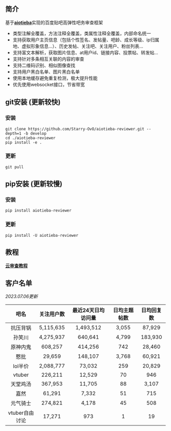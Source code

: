 ## 简介

基于[**aiotieba**](https://github.com/Starry-OvO/aiotieba)实现的百度贴吧高弹性吧务审查框架

+ 类型注解全覆盖，方法注释全覆盖，类属性注释全覆盖，内部命名统一
+ 支持获取用户主页信息（包括个性签名、发帖量、吧龄、成长等级、ip归属地、虚拟形象信息...）、历史发帖、关注吧、关注用户、粉丝列表...
+ 支持富文本解析，获取图片信息、at用户id、链接内容、投票帖、转发帖...
+ 支持针对多条相互关联的内容的审查
+ 支持二维码识别、相似图像查找
+ 支持用户黑白名单、图片黑白名单
+ 使用本地缓存避免重复检测，极大提升性能
+ 优先使用websocket接口，节省带宽

## git安装 (更新较快)

### 安装

```shell
git clone https://github.com/Starry-OvO/aiotieba-reviewer.git --depth=1 -b develop
cd ./aiotieba-reviewer
pip install -e .
```

### 更新

```shell
git pull
```

## pip安装 (更新较慢)

### 安装

```shell
pip install aiotieba-reviewer
```

### 更新

```shell
pip install -U aiotieba-reviewer
```

## 教程

[**云审查教程**](tutorial/reviewer.md)

## 客户名单

*2023.07.06更新*

|      吧名      | 关注用户数 | 最近24天日均访问量 | 日均主题帖数 | 日均回复数 |
| :------------: | :--------: | :----------------: | :----------: | :--------: |
|    抗压背锅    | 5,115,635  |     1,493,512      |    3,055     |   87,929   |
|     孙笑川     | 4,275,937  |      640,641       |    4,799     |  183,930   |
|    原神内鬼    |  608,257   |      414,256       |     742      |   28,460   |
|      憨批      |   29,659   |      148,107       |    3,768     |   60,921   |
|    lol半价     | 2,088,777  |       73,032       |     259      |   20,829   |
|     vtuber     |  226,211   |       12,529       |      70      |    946     |
|    天堂鸡汤    |  367,953   |       11,705       |      88      |   3,107    |
|      嘉然      |   61,291   |       7,332        |      51      |    715     |
|    元气骑士    |  274,821   |       4,178        |      45      |    508     |
| vtuber自由讨论 |   17,271   |        973         |      1       |     19     |
